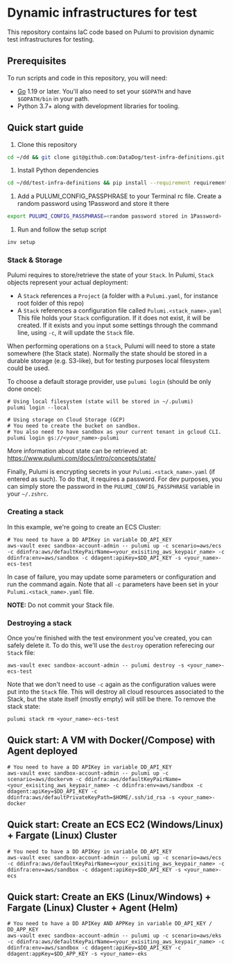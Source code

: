 # Dynamic infrastructures for test

This repository contains IaC code based on Pulumi to provision dynamic test infrastructures for testing.

## Prerequisites

To run scripts and code in this repository, you will need:

 * [Go](https://golang.org/doc/install) 1.19 or later. You'll also need to set your `$GOPATH` and have `$GOPATH/bin` in your path.
 * Python 3.7+ along with development libraries for tooling.

## Quick start guide

1. Clone this repository

```bash
cd ~/dd && git clone git@github.com:DataDog/test-infra-definitions.git 
```

1. Install Python dependencies

```bash
cd ~/dd/test-infra-definitions && pip install --requirement requirements.txt
```

1. Add a PULUMI_CONFIG_PASSPHRASE to your Terminal rc file. Create a random password using 1Password and store it there

```bash
export PULUMI_CONFIG_PASSPHRASE=<random password stored in 1Password>
```

1. Run and follow the setup script

```bash
inv setup
```

### Stack & Storage

Pulumi requires to store/retrieve the state of your `Stack`.
In Pulumi, `Stack` objects represent your actual deployment:
- A `Stack` references a `Project` (a folder with a `Pulumi.yaml`, for instance root folder of this repo)
- A `Stack` references a configuration file called `Pulumi.<stack_name>.yaml`
This file holds your `Stack` configuration.
If it does not exist, it will be created.
If it exists and you input some settings through the command line, using `-c`, it will update the `Stack` file.

When performing operations on a `Stack`, Pulumi will need to store a state somewhere (the Stack state).
Normally the state should be stored in a durable storage (e.g. S3-like), but for testing purposes
local filesystem could be used.

To choose a default storage provider, use `pulumi login` (should be only done once):

```
# Using local filesystem (state will be stored in ~/.pulumi)
pulumi login --local

# Using storage on Cloud Storage (GCP)
# You need to create the bucket on sandbox.
# You also need to have sandbox as your current tenant in gcloud CLI.
pulumi login gs://<your_name>-pulumi
```

More information about state can be retrieved at: https://www.pulumi.com/docs/intro/concepts/state/

Finally, Pulumi is encrypting secrets in your `Pulumi.<stack_name>.yaml` (if entered as such).
To do that, it requires a password. For dev purposes, you can simply store the password in the `PULUMI_CONFIG_PASSPHRASE` variable in your `~/.zshrc`.

### Creating a stack

In this example, we're going to create an ECS Cluster:

```
# You need to have a DD APIKey in variable DD_API_KEY
aws-vault exec sandbox-account-admin -- pulumi up -c scenario=aws/ecs -c ddinfra:aws/defaultKeyPairName=<your_exisiting_aws_keypair_name> -c ddinfra:env=aws/sandbox -c ddagent:apiKey=$DD_API_KEY -s <your_name>-ecs-test
```

In case of failure, you may update some parameters or configuration and run the command again.
Note that all `-c` parameters have been set in your `Pulumi.<stack_name>.yaml` file.

**NOTE:** Do not commit your Stack file.

### Destroying a stack

Once you're finished with the test environment you've created, you can safely delete it.
To do this, we'll use the `destroy` operation referecing our `Stack` file:

```
aws-vault exec sandbox-account-admin -- pulumi destroy -s <your_name>-ecs-test
```

Note that we don't need to use `-c` again as the configuration values were put into the `Stack` file.
This will destroy all cloud resources associated to the Stack, but the state itself (mostly empty) will still be there.
To remove the stack state:

```
pulumi stack rm <your_name>-ecs-test
```

## Quick start: A VM with Docker(/Compose) with Agent deployed

```
# You need to have a DD APIKey in variable DD_API_KEY
aws-vault exec sandbox-account-admin -- pulumi up -c scenario=aws/dockervm -c ddinfra:aws/defaultKeyPairName=<your_exisiting_aws_keypair_name> -c ddinfra:env=aws/sandbox -c ddagent:apiKey=$DD_API_KEY -c ddinfra:aws/defaultPrivateKeyPath=$HOME/.ssh/id_rsa -s <your_name>-docker
```

## Quick start: Create an ECS EC2 (Windows/Linux) + Fargate (Linux) Cluster

```
# You need to have a DD APIKey in variable DD_API_KEY
aws-vault exec sandbox-account-admin -- pulumi up -c scenario=aws/ecs -c ddinfra:aws/defaultKeyPairName=<your_exisiting_aws_keypair_name> -c ddinfra:env=aws/sandbox -c ddagent:apiKey=$DD_API_KEY -s <your_name>-ecs
```

## Quick start: Create an EKS (Linux/Windows) + Fargate (Linux) Cluster + Agent (Helm)

```
# You need to have a DD APIKey AND APPKey in variable DD_API_KEY / DD_APP_KEY
aws-vault exec sandbox-account-admin -- pulumi up -c scenario=aws/eks -c ddinfra:aws/defaultKeyPairName=<your_exisiting_aws_keypair_name> -c ddinfra:env=aws/sandbox -c ddagent:apiKey=$DD_API_KEY -c ddagent:appKey=$DD_APP_KEY -s <your_name>-eks
```
